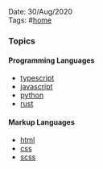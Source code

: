 Date: 30/Aug/2020  
Tags: #[home](index.md)

### Topics

#### Programming Languages
* [typescript](typescript/typescript.md)
* [javascript](javascript/javascript.md)
* [python](python/python.md)
* [rust](rust/rust.md)

#### Markup Languages
* [html](html/html.md)
* [css](css/css.md)
* [scss](scss/scss.md)
